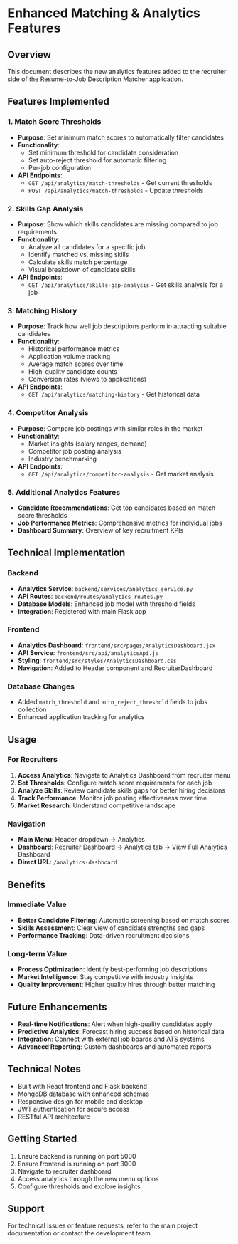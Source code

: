 # Enhanced Matching & Analytics Features

## Overview
This document describes the new analytics features added to the recruiter side of the Resume-to-Job Description Matcher application.

## Features Implemented

### 1. Match Score Thresholds
- **Purpose**: Set minimum match scores to automatically filter candidates
- **Functionality**: 
  - Set minimum threshold for candidate consideration
  - Set auto-reject threshold for automatic filtering
  - Per-job configuration
- **API Endpoints**:
  - `GET /api/analytics/match-thresholds` - Get current thresholds
  - `POST /api/analytics/match-thresholds` - Update thresholds

### 2. Skills Gap Analysis
- **Purpose**: Show which skills candidates are missing compared to job requirements
- **Functionality**:
  - Analyze all candidates for a specific job
  - Identify matched vs. missing skills
  - Calculate skills match percentage
  - Visual breakdown of candidate skills
- **API Endpoints**:
  - `GET /api/analytics/skills-gap-analysis` - Get skills analysis for a job

### 3. Matching History
- **Purpose**: Track how well job descriptions perform in attracting suitable candidates
- **Functionality**:
  - Historical performance metrics
  - Application volume tracking
  - Average match scores over time
  - High-quality candidate counts
  - Conversion rates (views to applications)
- **API Endpoints**:
  - `GET /api/analytics/matching-history` - Get historical data

### 4. Competitor Analysis
- **Purpose**: Compare job postings with similar roles in the market
- **Functionality**:
  - Market insights (salary ranges, demand)
  - Competitor job posting analysis
  - Industry benchmarking
- **API Endpoints**:
  - `GET /api/analytics/competitor-analysis` - Get market analysis

### 5. Additional Analytics Features
- **Candidate Recommendations**: Get top candidates based on match score thresholds
- **Job Performance Metrics**: Comprehensive metrics for individual jobs
- **Dashboard Summary**: Overview of key recruitment KPIs

## Technical Implementation

### Backend
- **Analytics Service**: `backend/services/analytics_service.py`
- **API Routes**: `backend/routes/analytics_routes.py`
- **Database Models**: Enhanced job model with threshold fields
- **Integration**: Registered with main Flask app

### Frontend
- **Analytics Dashboard**: `frontend/src/pages/AnalyticsDashboard.jsx`
- **API Service**: `frontend/src/api/analyticsApi.js`
- **Styling**: `frontend/src/styles/AnalyticsDashboard.css`
- **Navigation**: Added to Header component and RecruiterDashboard

### Database Changes
- Added `match_threshold` and `auto_reject_threshold` fields to jobs collection
- Enhanced application tracking for analytics

## Usage

### For Recruiters
1. **Access Analytics**: Navigate to Analytics Dashboard from recruiter menu
2. **Set Thresholds**: Configure match score requirements for each job
3. **Analyze Skills**: Review candidate skills gaps for better hiring decisions
4. **Track Performance**: Monitor job posting effectiveness over time
5. **Market Research**: Understand competitive landscape

### Navigation
- **Main Menu**: Header dropdown → Analytics
- **Dashboard**: Recruiter Dashboard → Analytics tab → View Full Analytics Dashboard
- **Direct URL**: `/analytics-dashboard`

## Benefits

### Immediate Value
- **Better Candidate Filtering**: Automatic screening based on match scores
- **Skills Assessment**: Clear view of candidate strengths and gaps
- **Performance Tracking**: Data-driven recruitment decisions

### Long-term Value
- **Process Optimization**: Identify best-performing job descriptions
- **Market Intelligence**: Stay competitive with industry insights
- **Quality Improvement**: Higher quality hires through better matching

## Future Enhancements
- **Real-time Notifications**: Alert when high-quality candidates apply
- **Predictive Analytics**: Forecast hiring success based on historical data
- **Integration**: Connect with external job boards and ATS systems
- **Advanced Reporting**: Custom dashboards and automated reports

## Technical Notes
- Built with React frontend and Flask backend
- MongoDB database with enhanced schemas
- Responsive design for mobile and desktop
- JWT authentication for secure access
- RESTful API architecture

## Getting Started
1. Ensure backend is running on port 5000
2. Ensure frontend is running on port 3000
3. Navigate to recruiter dashboard
4. Access analytics through the new menu options
5. Configure thresholds and explore insights

## Support
For technical issues or feature requests, refer to the main project documentation or contact the development team.
